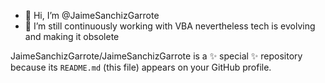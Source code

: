 - 👋 Hi, I’m @JaimeSanchizGarrote
- 👀 I’m still continuously working with VBA nevertheless tech is evolving and making it obsolete

JaimeSanchizGarrote/JaimeSanchizGarrote is a ✨ special ✨ repository because its `README.md` (this file) appears on your GitHub profile.
